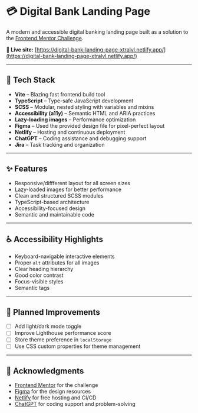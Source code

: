 # 💳 Digital Bank Landing Page

A modern and accessible digital banking landing page built as a solution to the [Frontend Mentor Challenge](https://www.frontendmentor.io/challenges/digital-bank-landing-page-WaUhkoDN).

**🔗 Live site:** [https://digital-bank-landing-page-xtralvl.netlify.app/](https://digital-bank-landing-page-xtralvl.netlify.app/)

---

## 🔧 Tech Stack

- **Vite** – Blazing fast frontend build tool
- **TypeScript** – Type-safe JavaScript development
- **SCSS** – Modular, nested styling with variables and mixins
- **Accessibility (a11y)** – Semantic HTML and ARIA practices
- **Lazy-loading images** – Performance optimization
- **Figma** – Used the provided design file for pixel-perfect layout
- **Netlify** – Hosting and continuous deployment
- **ChatGPT** – Coding assistance and debugging support
- **Jira** – Task tracking and organization

---

## ✨ Features

- Responsive/diffferent layout for all screen sizes  
- Lazy-loaded images for better performance  
- Clean and structured SCSS modules  
- TypeScript-based architecture  
- Accessibility-focused design  
- Semantic and maintainable code  

---

## ♿ Accessibility Highlights

- Keyboard-navigable interactive elements  
- Proper `alt` attributes for all images  
- Clear heading hierarchy  
- Good color contrast  
- Focus-visible styles
- Semantic tags

---

## 🌙 Planned Improvements

- [ ] Add light/dark mode toggle   
- [ ] Improve Lighthouse performance score   
- [ ] Store theme preference in `localStorage`  
- [ ] Use CSS custom properties for theme management  

---

## 🙌 Acknowledgments

- [Frontend Mentor](https://www.frontendmentor.io/) for the challenge  
- [Figma](https://www.figma.com/) for the design resources  
- [Netlify](https://www.netlify.com/) for free hosting and CI/CD  
- [ChatGPT](https://chat.openai.com/) for coding support and problem-solving  
